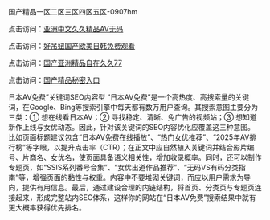 国产精品一区二区三区四区五区-0907hm

点击访问：<a href="https://heiliaoxwd5i8.pages.dev">亚洲中文久久精品AV无码</a>

点击访问：<a href="https://heiliaowzu4ur.pages.dev">好吊妞国产欧美日韩免费观看</a>

点击访问：<a href="https://heiliaoxqkkct.pages.dev">国产亚洲精品自在久久77</a>

点击访问：<a href="https://heiliaoll4qsx.pages.dev">国产精品秘密入口</a>



日本AV免费”关键词SEO内容型
“日本AV免费”是一个高热度、高搜索量的关键词，在Google、Bing等搜索引擎中每天都有数万用户查询。其搜索意图主要分为三类：① 想在线看日本AV；② 寻找稳定、清晰、免广告的视频站；③ 想知道新作上线与女优动态。因此，针对该关键词的SEO内容优化应覆盖这三种意图。比如页面标题建议包含“日本AV免费在线播放”、“热门女优推荐”、“2025年AV排行榜”等字眼，以提升点击率（CTR）；在正文中应自然植入关键词并结合影片编号、片商名、女优名，使页面具备语义相关性，增加收录概率。同时，还可以制作专题页，如“SSIS系列番号合集”、“女优出道作品推荐”、“无码VS有码分类指南”等，增强页面的黏性与权重。内容中不要堆砌关键词，而应以用户需求为导向，提供有用信息。最后，通过建设合理的内链结构，将首页、分类页与专题页连接起来，形成完整站内SEO体系，这样你的网站在“日本AV免费”搜索结果中就有更大概率获得优先排名。

<span style="display:none;">[Canonical link]( ）</span>
